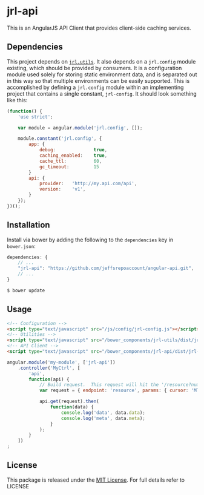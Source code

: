 # jrl-api

This is an AngularJS API Client that provides client-side caching services.

## Dependencies

This project depends on [`jrl.utils`](https://github.com/jeffsrepoaccount/angular-utils).  It also depends on a `jrl.config` module existing, which should be provided by consumers.  It is a configuration module used solely for storing static environment data, and is separated out in this way so that multiple environments can be easily supported.  This is accomplished by defining a `jrl.config` module within an implementing project that contains a single constant, `jrl-config`.  It should look something like this:

```javascript
(function() {
    'use strict';

    var module = angular.module('jrl.config', []);

    module.constant('jrl.config', {
        app: {
            debug:              true,
            caching_enabled:    true,
            cache_ttl:          60,
            gc_timeout:         15
        }
        api: {
            provider:   'http://my.api.com/api',
            version:    'v1',
        }
    });
})();

```

## Installation

Install via bower by adding the following to the `dependencies` key in `bower.json`:

```javascript
dependencies: {
    // ...
    "jrl-api": "https://github.com/jeffsrepoaccount/angular-api.git",
    // ...
}
```

```bash
$ bower update
```


## Usage

```html
<!-- Configuration -->
<script type="text/javascript" src="/js/config/jrl-config.js"></script>
<!-- Utilities -->
<script type="text/javascript" src="/bower_components/jrl-utils/dist/jrl.utils.min.js"></script>
<!-- API Client -->
<script type="text/javascript" src="/bower_components/jrl-api/dist/jrl-api.min.js"></script>
```


```javascript
angular.module('my-module', ['jrl-api'])
    .controller('MyCtrl', [
        'api',
        function(api) {
            // Build request.  This request will hit the '/resource?number=42&cursor=MTc=' endpoint
            var request = { endpoint: 'resource', params: { cursor: 'MTc=', number: 42 } };

            api.get(request).then(
                function(data) {
                    console.log('data', data.data);
                    console.log('meta', data.meta);
                }
            );
        }
    ])
;
```

## License

This package is released under the [MIT License](https://opensource.org/licenses/MIT).  For full details refer to LICENSE
